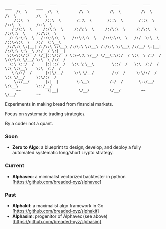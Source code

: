 ```
      ___           ___           ___           ___           ___           ___           ___     
     /\  \         /\  \         /\  \         /\  \         /\  \         /\  \         /\  \    
    /::\  \       /::\  \       /::\  \       /::\  \       /::\  \       /::\  \       /::\  \   
   /:/\:\  \     /:/\:\  \     /:/\:\  \     /:/\:\  \     /:/\:\  \     /:/\:\  \     /:/\:\  \  
  /::\~\:\__\   /::\~\:\  \   /::\~\:\  \   /::\~\:\  \   /:/  \:\__\   /::\~\:\  \   /:/  \:\__\ 
 /:/\:\ \:|__| /:/\:\ \:\__\ /:/\:\ \:\__\ /:/\:\ \:\__\ /:/__/ \:|__| /:/\:\ \:\__\ /:/__/ \:|__|
 \:\~\:\/:/  / \/_|::\/:/  / \:\~\:\ \/__/ \/__\:\/:/  / \:\  \ /:/  / \:\~\:\ \/__/ \:\  \ /:/  /
  \:\ \::/  /     |:|::/  /   \:\ \:\__\        \::/  /   \:\  /:/  /   \:\ \:\__\    \:\  /:/  / 
   \:\/:/  /      |:|\/__/     \:\ \/__/        /:/  /     \:\/:/  /     \:\ \/__/     \:\/:/  /  
    \::/__/       |:|  |        \:\__\         /:/  /       \::/__/       \:\__\        \::/__/   
     ~~            \|__|         \/__/         \/__/         ~~            \/__/         ~~       
```

Experiments in making bread from financial markets.

Focus on systematic trading strategies.

By a coder not a quant.

### Soon
- __Zero to Algo__: a blueprint to design, develop, and deploy a fully automated systematic long/short crypto strategy.

### Current
- __Alphavec__: a minimalist vectorized backtester in python [https://github.com/breaded-xyz/alphavec]

### Past
- __Alphakit__: a maximalist algo framework in Go [https://github.com/breaded-xyz/alphakit]
- __Alphasim__: progenitor of Alphavec (see above) [https://github.com/breaded-xyz/alphasim]
